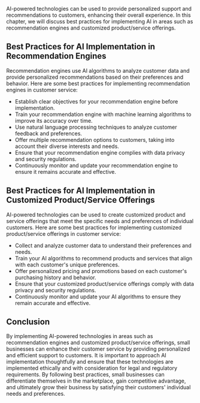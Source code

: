 

AI-powered technologies can be used to provide personalized support and recommendations to customers, enhancing their overall experience. In this chapter, we will discuss best practices for implementing AI in areas such as recommendation engines and customized product/service offerings.

Best Practices for AI Implementation in Recommendation Engines
--------------------------------------------------------------

Recommendation engines use AI algorithms to analyze customer data and provide personalized recommendations based on their preferences and behavior. Here are some best practices for implementing recommendation engines in customer service:

* Establish clear objectives for your recommendation engine before implementation.
* Train your recommendation engine with machine learning algorithms to improve its accuracy over time.
* Use natural language processing techniques to analyze customer feedback and preferences.
* Offer multiple recommendation options to customers, taking into account their diverse interests and needs.
* Ensure that your recommendation engine complies with data privacy and security regulations.
* Continuously monitor and update your recommendation engine to ensure it remains accurate and effective.

Best Practices for AI Implementation in Customized Product/Service Offerings
----------------------------------------------------------------------------

AI-powered technologies can be used to create customized product and service offerings that meet the specific needs and preferences of individual customers. Here are some best practices for implementing customized product/service offerings in customer service:

* Collect and analyze customer data to understand their preferences and needs.
* Train your AI algorithms to recommend products and services that align with each customer's unique preferences.
* Offer personalized pricing and promotions based on each customer's purchasing history and behavior.
* Ensure that your customized product/service offerings comply with data privacy and security regulations.
* Continuously monitor and update your AI algorithms to ensure they remain accurate and effective.

Conclusion
----------

By implementing AI-powered technologies in areas such as recommendation engines and customized product/service offerings, small businesses can enhance their customer service by providing personalized and efficient support to customers. It is important to approach AI implementation thoughtfully and ensure that these technologies are implemented ethically and with consideration for legal and regulatory requirements. By following best practices, small businesses can differentiate themselves in the marketplace, gain competitive advantage, and ultimately grow their business by satisfying their customers' individual needs and preferences.

